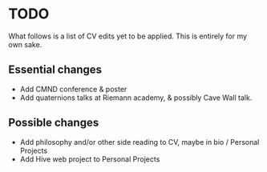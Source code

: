 # TODO

What follows is a list of CV edits yet to be applied. This is entirely for my own sake.

## Essential changes

- Add CMND conference & poster
- Add quaternions talks at Riemann academy, & possibly Cave Wall talk.

## Possible changes

- Add philosophy and/or other side reading to CV, maybe in bio / Personal Projects
- Add Hive web project to Personal Projects
